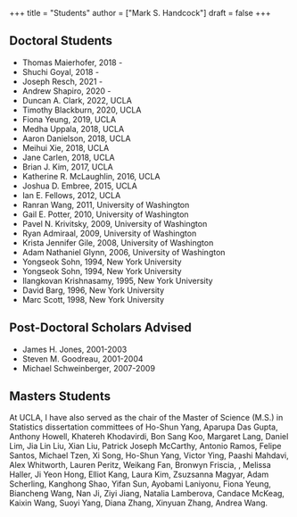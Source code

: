 +++
title = "Students"
author = ["Mark S. Handcock"]
draft = false
+++

## Doctoral Students

-   Thomas Maierhofer, 2018 -
-   Shuchi Goyal, 2018 -
-   Joseph Resch, 2021 -
-   Andrew Shapiro, 2020 -
-   Duncan A. Clark, 2022, UCLA
-   Timothy Blackburn, 2020, UCLA
-   Fiona Yeung, 2019, UCLA
-   Medha Uppala, 2018, UCLA
-   Aaron Danielson, 2018, UCLA 
-   Meihui Xie, 2018, UCLA
-   Jane Carlen, 2018, UCLA
-   Brian J. Kim, 2017, UCLA
-   Katherine R. McLaughlin, 2016, UCLA
-   Joshua D. Embree, 2015, UCLA
-   Ian E. Fellows, 2012, UCLA
-   Ranran Wang, 2011, University of Washington
-   Gail E. Potter, 2010, University of Washington
-   Pavel N. Krivitsky, 2009, University of Washington
-   Ryan Admiraal, 2009, University of Washington
-   Krista Jennifer Gile, 2008, University of Washington
-   Adam Nathaniel Glynn, 2006, University of Washington
-   Yongseok Sohn, 1994, New York University 
-   Yongseok Sohn, 1994, New York University 
-   Ilangkovan Krishnasamy, 1995, New York University 
-   David Barg, 1996, New York University 
-   Marc Scott, 1998, New York University

## Post-Doctoral Scholars Advised

-   James H. Jones, 2001-2003
-   Steven M. Goodreau, 2001-2004
-   Michael Schweinberger, 2007-2009

## Masters Students

At UCLA, I have also served as the chair of the Master of Science (M.S.) in Statistics dissertation committees of
Ho-Shun Yang, Aparupa Das Gupta, Anthony Howell, Khatereh Khodavirdi, Bon Sang
Koo, Margaret Lang, Daniel Lim, Jia Lin Liu, Xian Liu, Patrick Joseph McCarthy, Antonio
Ramos, Felipe Santos, Michael Tzen, Xi Song, Ho-Shun Yang, Victor Ying, Paashi
Mahdavi, Alex Whitworth, Lauren Peritz, Weikang Fan, Bronwyn Friscia, , Melissa Haller,
Ji Yeon Hong, Elliot Kang, Laura Kim, Zsuzsanna Magyar, Adam Scherling, Kanghong
Shao, Yifan Sun, Ayobami Laniyonu, Fiona Yeung, Biancheng Wang, Nan Ji, Ziyi Jiang, Natalia Lamberova, 
Candace McKeag, Kaixin Wang, Suoyi Yang, Diana Zhang, Xinyuan Zhang, Andrea Wang.
